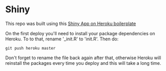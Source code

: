 # Shiny

This repo was built using this [Shiny App on Heroku boilerplate](https://github.com/virtualstaticvoid/heroku-shiny-app)

On the first deploy you'll need to install your package dependencies on Heroku. To to that, rename '_init.R' to 'init.R'. Then do:
```
git push heroku master
```

Don't forget to rename the file back again after that, otherwise Heroku will reinstall the packages every time you deploy and this will take a long time.